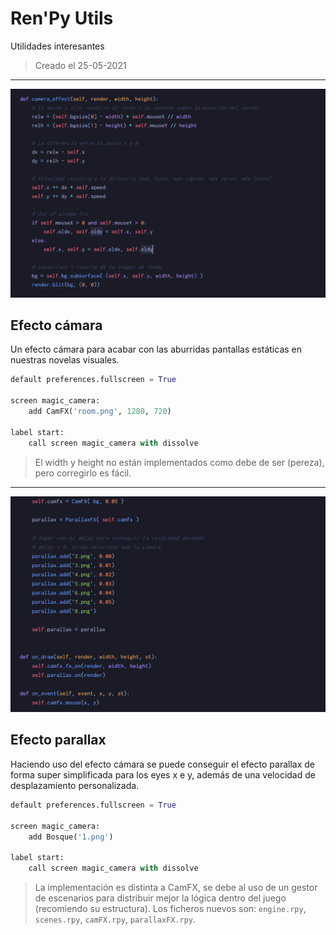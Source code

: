 # Ren'Py Utils

Utilidades interesantes

> Creado el 25-05-2021



---

![](./assets/camfx.png)

## Efecto cámara

Un efecto cámara para acabar con las aburridas pantallas estáticas en nuestras novelas visuales.

```python
default preferences.fullscreen = True

screen magic_camera:
    add CamFX('room.png', 1280, 720)

label start:
    call screen magic_camera with dissolve
```

> El width y height no están implementados como debe de ser (pereza), pero corregirlo es fácil.



---

![](./assets/parallax.png)

## Efecto parallax

Haciendo uso del efecto cámara se puede conseguir el efecto parallax de forma super simplificada para los eyes x e y, además de una velocidad de desplazamiento personalizada.

```python
default preferences.fullscreen = True

screen magic_camera:
    add Bosque('1.png')

label start:
    call screen magic_camera with dissolve
```

> La implementación es distinta a CamFX, se debe al uso de un gestor de escenarios para distribuir mejor la lógica dentro del juego (recomiendo su estructura). Los ficheros nuevos son: `engine.rpy`, `scenes.rpy`, `camFX.rpy`, `parallaxFX.rpy`.

